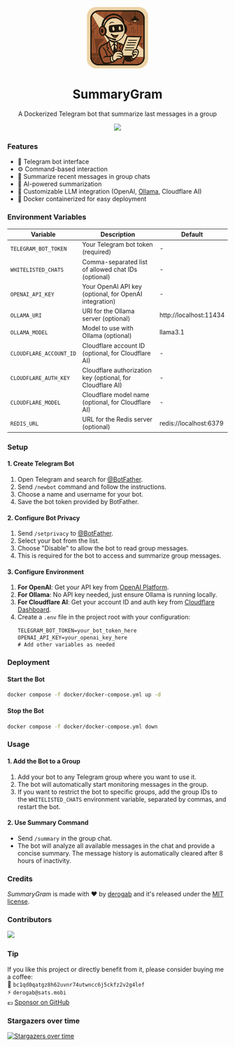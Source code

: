 <p align="center">
  <img src="./.github/assets/logo.png" width="140px" style="border-radius: 15%;">
</p>
<h1 align="center">SummaryGram</h1>
<p align="center">A Dockerized Telegram bot that summarize last messages in a group</p>
<p align="center">
  <a href="https://github.com/derogab/summarygram/actions/workflows/docker-publish.yml">
    <img src="https://github.com/derogab/summarygram/actions/workflows/docker-publish.yml/badge.svg">
  </a>
</p>

### Features

- 🤖 Telegram bot interface
- ⚙️ Command-based interaction
- 📝 Summarize recent messages in group chats
- 🧠 AI-powered summarization
- 🔌 Customizable LLM integration (OpenAI, [Ollama](https://github.com/ollama/ollama), Cloudflare AI)
- 🐳 Docker containerized for easy deployment

### Environment Variables

| Variable | Description | Default |
|----------|-------------|---------|
| `TELEGRAM_BOT_TOKEN` | Your Telegram bot token (required) | - |
| `WHITELISTED_CHATS` | Comma-separated list of allowed chat IDs (optional) | - |
| `OPENAI_API_KEY` | Your OpenAI API key (optional, for OpenAI integration) | - |
| `OLLAMA_URI` | URI for the Ollama server (optional) | http://localhost:11434 |
| `OLLAMA_MODEL` | Model to use with Ollama (optional) | llama3.1 |
| `CLOUDFLARE_ACCOUNT_ID` | Cloudflare account ID (optional, for Cloudflare AI) | - |
| `CLOUDFLARE_AUTH_KEY` | Cloudflare authorization key (optional, for Cloudflare AI) | - |
| `CLOUDFLARE_MODEL` | Cloudflare model name (optional, for Cloudflare AI) | - |
| `REDIS_URL` | URL for the Redis server (optional) | redis://localhost:6379 |

### Setup

#### 1. Create Telegram Bot
1. Open Telegram and search for [@BotFather](https://t.me/botfather).
2. Send `/newbot` command and follow the instructions.
3. Choose a name and username for your bot.
4. Save the bot token provided by BotFather.

#### 2. Configure Bot Privacy
1. Send `/setprivacy` to [@BotFather](https://t.me/botfather).
2. Select your bot from the list.
3. Choose "Disable" to allow the bot to read group messages.
4. This is required for the bot to access and summarize group messages.

#### 3. Configure Environment
1. **For OpenAI**: Get your API key from [OpenAI Platform](https://platform.openai.com/api-keys).
2. **For Ollama**: No API key needed, just ensure Ollama is running locally.
3. **For Cloudflare AI**: Get your account ID and auth key from [Cloudflare Dashboard](https://dash.cloudflare.com/profile/api-tokens).
4. Create a `.env` file in the project root with your configuration:
   ```env
   TELEGRAM_BOT_TOKEN=your_bot_token_here
   OPENAI_API_KEY=your_openai_key_here
   # Add other variables as needed
   ```

### Deployment

#### Start the Bot
```bash
docker compose -f docker/docker-compose.yml up -d
```

#### Stop the Bot
```bash
docker compose -f docker/docker-compose.yml down
```

### Usage

#### 1. Add the Bot to a Group
1. Add your bot to any Telegram group where you want to use it.
2. The bot will automatically start monitoring messages in the group.
3. If you want to restrict the bot to specific groups, add the group IDs to the `WHITELISTED_CHATS` environment variable, separated by commas, and restart the bot.

#### 2. Use Summary Command
- Send `/summary` in the group chat.
- The bot will analyze all available messages in the chat and provide a concise summary. The message history is automatically cleared after 8 hours of inactivity.

### Credits
_SummaryGram_ is made with ♥ by [derogab](https://github.com/derogab) and it's released under the [MIT license](./LICENSE).

### Contributors

<a href="https://github.com/derogab/summarygram/graphs/contributors">
  <img src="https://contrib.rocks/image?repo=derogab/summarygram" />
</a>

### Tip
If you like this project or directly benefit from it, please consider buying me a coffee:  
🔗 `bc1qd0qatgz8h62uvnr74utwncc6j5ckfz2v2g4lef`  
⚡️ `derogab@sats.mobi`  
💶 [Sponsor on GitHub](https://github.com/sponsors/derogab)

### Stargazers over time

[![Stargazers over time](https://starchart.cc/derogab/summarygram.svg)](https://starchart.cc/derogab/summarygram)
